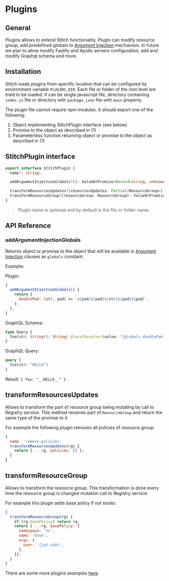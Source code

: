 # Plugins

## General

Plugins allows to extend Stitch functionality. Plugin can modify resource group, add predefined globals to [Argument Injection](./arguments_injection.md) mechanism. In future we plan to allow modify Fastify and Apollo servers configuration, add and modify Graphql schema and more.

## Installation

Stitch loads plugins from specific location that can be configured by environment variable `PLUGINS_DIR`. Each file or folder of the root level are tried to be loaded. It can be single javascript file, directory containing `index.js` file or directory with `package.json` file with `main` property.

The plugin file cannot require npm modules. It should export one of the following:

1. Object implementing StitchPlugin interface (see below)
2. Promise to the object as described in (1)
3. Parameterless function returning object or promise to the object as described in (1)

## StitchPlugin interface

```typescript
export interface StitchPlugin {
  name?: string;

  addArgumentInjectionGlobals?(): ValueOrPromise<Record<string, unknown>>;

  transformResourcesUpdates?(resourcesUpdates: Partial<ResourceGroup>): ValueOrPromise<Partial<ResourceGroup>>;
  transformResourceGroup?(resourceGroup: ResourceGroup): ValueOrPromise<ResourceGroup>;
}
```

> Plugin name is optional and by default is the file or folder name.

## API Reference

### addArgumentInjectionGlobals

Returns object or promise to the object that will be available in [Argument Injection](./arguments_injection.md) clauses as `globals` constant.

Example:

Plugin:

```javascript
{
  addArgumentInjectionGlobals() {
    return {
      doublePad: (str, pad) => `${pad}${pad}${str}${pad}${pad}`,
    };
  },
}
```

GraphQL Schema:

```graphql
type Query {
  foo(str: String!): String! @localResolver(value: "{globals.doublePad(args.str, '_')}")
}
```

GraphQL Query:

```graphql
query {
  foo(str: "HELLO")
}
```

Result: `{ foo: "__HELLO__" }`.

## transformResourcesUpdates

Allows to transform the part of resource group being mutating by call to Registry service. This method receives part of `ResourceGroup` and return the same type of the promise to it.

For example the following plugin removes all policies of resource group:

```javascript
{
  name: 'remove-policies'
  transformResourcesUpdates(rg) {
    return { ...rg, policies: [] };
  }
}
```

## transformResourceGroup

Allows to transform the resource group. This transformation is done every time the resource group is changed mutation call to Registry service.

For example this plugin adds base policy if not exists:

```javascript
{
  transformResourceGroup(rg) {
    if (rg.basePolicy) return rg;
    return { ...rg, basePolicy: {
      namespace: 'ns',
      name: 'base',
      args: {
        user: '{jwt.sub}',
      },
    }};
  }
}
```

There are some more plugins examples [here](https://github.com/Soluto/stitch/tree/master/services/tests/e2e/config/plugins).
